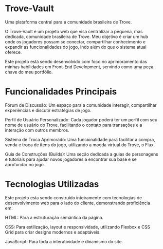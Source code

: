 # Trove-Vault

Uma plataforma central para a comunidade brasileira de Trove.

O Trove-Vault é um projeto web que visa centralizar a pequena, mas dedicada, comunidade brasileira de Trove. Meu objetivo é criar um hub onde os jogadores possam se conectar, compartilhar conhecimento e expandir as funcionalidades do jogo, indo além do que o sistema atual oferece.

Este projeto está sendo desenvolvido com foco no aprimoramento das minhas habilidades em Front-End Development, servindo como uma peça chave do meu portfólio.

# Funcionalidades Principais

Fórum de Discussão: Um espaço para a comunidade interagir, compartilhar experiências e discutir estratégias de jogo.

Perfil de Usuário Personalizado: Cada jogador poderá ter um perfil com seu nome de usuário do Trove, facilitando o contato para transações e a interação com outros membros.

Sistema de Troca Aprimorado: Uma funcionalidade para facilitar a compra, venda e troca de itens do jogo, utilizando a moeda virtual do Trove, o Flux.

Guia de Construções (Builds): Uma seção dedicada a guias de personagens e tutoriais para ajudar novos jogadores a encontrar sua base e se aprofundar no jogo.

# Tecnologias Utilizadas

Este projeto esta sendo construído inteiramente com tecnologias de desenvolvimento web para o lado do cliente, demonstrando proficiência em:

HTML: Para a estruturação semântica da página.

CSS: Para estilização, layout e responsividade, utilizando Flexbox e CSS Grid para criar designs modernos e adaptáveis.

JavaScript: Para toda a interatividade e dinamismo do site.

